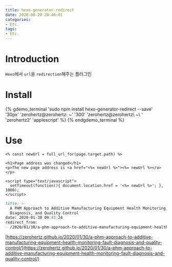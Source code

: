 ```yaml
---
title: hexo-generator-redirect
date: 2020-08-20 20:46:01
categories:
- Etc.
tags:
- Etc.
---
```

# Introduction

`Hexo`에서 `url`을 `redirection`해주는 플러그인

# Install

{% gdemo_terminal 'sudo npm install hexo-generator-redirect --save' '30px' 'zerohertz@zerohertz: ~' '300' 'zerohertz@zerohertz\ ~\ ' 'zerohertz2' 'applescript' %}
{% endgdemo_terminal %}

<!-- More -->

# Use

~~~ejs /layout/redirect.ejs
<% const newUrl = full_url_for(page.target.path) %>

<h1>Page address was changed</h1>
<p>The new page address is <a href="<%= newUrl %>"><%= newUrl %></a></p>

<script type="text/javascript">
  setTimeout(function(){ document.location.href = '<%= newUrl %>'; }, 1000);
</script>
~~~

~~~md example.md
title: >-
  A PHM Approach to Additive Manufacturing Equipment Health Monitoring, Fault
  Diagnosis, and Quality Control
date: 2020-01-30 09:43:24
redirect_from:
- /2020/01/30/a-phm-approach-to-additive-manufacturing-equipment-health-monitoring-fault-diagnosis-and-quality-control/
~~~

[https://zerohertz.github.io/2020/01/30/a-phm-approach-to-additive-manufacturing-equipment-health-monitoring-fault-diagnosis-and-quality-control/](https://zerohertz.github.io/2020/01/30/a-phm-approach-to-additive-manufacturing-equipment-health-monitoring-fault-diagnosis-and-quality-control/)